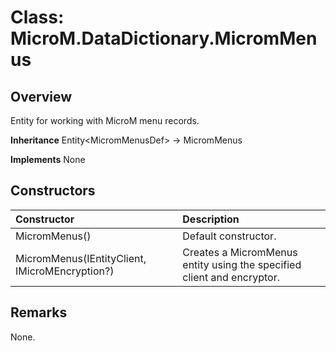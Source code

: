 # Class: MicroM.DataDictionary.MicromMenus
## Overview
Entity for working with MicroM menu records.

**Inheritance**
Entity&lt;MicromMenusDef&gt; -> MicromMenus

**Implements**
None

## Constructors
| Constructor | Description |
|:------------|:-------------|
| MicromMenus() | Default constructor. |
| MicromMenus(IEntityClient, IMicroMEncryption?) | Creates a MicromMenus entity using the specified client and encryptor. |

## Remarks
None.

